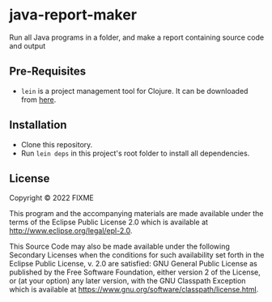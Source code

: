 # java-report-maker
Run all Java programs in a folder, and make a report containing source code and output

## Pre-Requisites
- `lein` is a project management tool for Clojure. It can be downloaded from [here](https://leiningen.org/).

## Installation
- Clone this repository.
- Run `lein deps` in this project's root folder to install all dependencies.

<!--

## Usage

FIXME: explanation

    $ java -jar java-report-maker-0.1.0-standalone.jar [args]

## Options

FIXME: listing of options this app accepts.

## Examples

...

### Bugs

...

-->

## License

Copyright © 2022 FIXME

This program and the accompanying materials are made available under the
terms of the Eclipse Public License 2.0 which is available at
http://www.eclipse.org/legal/epl-2.0.

This Source Code may also be made available under the following Secondary
Licenses when the conditions for such availability set forth in the Eclipse
Public License, v. 2.0 are satisfied: GNU General Public License as published by
the Free Software Foundation, either version 2 of the License, or (at your
option) any later version, with the GNU Classpath Exception which is available
at https://www.gnu.org/software/classpath/license.html.
